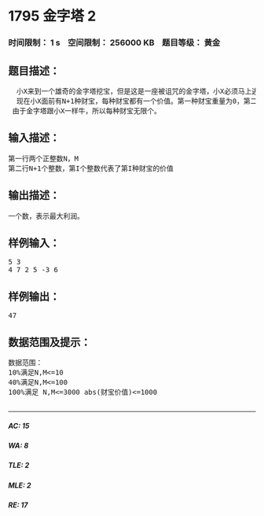 # 1795 金字塔 2   
### 时间限制： 1 s&nbsp;&nbsp;&nbsp;&nbsp;空间限制： 256000 KB&nbsp;&nbsp;&nbsp;&nbsp;题目等级： 黄金  
## 题目描述：  

<pre>
  小X来到一个雄奇的金字塔挖宝，但是这是一座被诅咒的金字塔，小X必须马上逃离这里，否则小X就会被埋在金字塔里，但他不希望此行落空。
  现在小X面前有N+1种财宝，每种财宝都有一个价值。第一种财宝重量为0，第二种财宝重量为1，总之第I种财宝重量为I-1。现在小X希望拿走N+M个物品，但是这M+N个物品总重量不能超过N。小X希望能获得最大的价值。你能帮帮他吗？
 由于金字塔跟小X一样牛，所以每种财宝无限个。
</pre>
  
  
## 输入描述：  

<pre>
第一行两个正整数N，M
第二行N+1个整数，第I个整数代表了第I种财宝的价值
</pre>
  
  
## 输出描述：  

<pre>
一个数，表示最大利润。
</pre>
  
  
## 样例输入：  

<pre>
5 3
4 7 2 5 -3 6
</pre>
  
  
## 样例输出：  

<pre>
47
</pre>
  
  
## 数据范围及提示：  

<pre>
数据范围：
10%满足N,M<=10
40%满足N,M<=100
100%满足 N,M<=3000 abs(财宝价值)<=1000
 
</pre>
  
  
***  

##### AC: 15  
##### WA: 8  
##### TLE: 2  
##### MLE: 2  
##### RE: 17  

